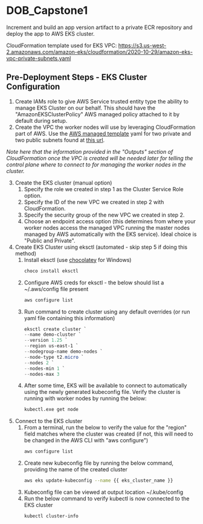 # DOB_Capstone1
Increment and build an app version artifact to a private ECR repository and deploy the app to AWS EKS cluster.

CloudFormation template used for EKS VPC:
https://s3.us-west-2.amazonaws.com/amazon-eks/cloudformation/2020-10-29/amazon-eks-vpc-private-subnets.yaml

## Pre-Deployment Steps - EKS Cluster Configuration
1. Create IAMs role to give AWS Service trusted entity type the ability to manage EKS Cluster on our behalf.  This should have the "AmazonEKSClusterPolicy" AWS managed policy attached to it by default during setup.
2. Create the VPC the worker nodes will use by leveraging CloudFormation part of AWS.  Use the [AWS managed template](https://docs.aws.amazon.com/eks/latest/userguide/creating-a-vpc.html) yaml for two private and two public subnets found at [this url](https://s3.us-west-2.amazonaws.com/amazon-eks/cloudformation/2020-10-29/amazon-eks-vpc-private-subnets.yaml).

*Note here that the information provided in the "Outputs" section of CloudFormation once the VPC is created will be needed later for telling the control plane where to connect to for managing the worker nodes in the cluster.*

3. Create the EKS cluster (manual option)
   1. Specify the role we created in step 1 as the Cluster Service Role option.
   2. Specify the ID of the new VPC we created in step 2 with CloudFormation.
   3. Specify the security group of the new VPC we created in step 2.
   4. Choose an endpoint access option (this determines from where your worker nodes access the managed VPC running the master nodes managed by AWS automatically with the EKS service).  Ideal choice is "Public and Private".
4. Create EKS Cluster using eksctl (automated - skip step 5 if doing this method)
   1. Install eksctl (use [chocolatey](https://chocolatey.org/install) for Windows)
      ```PowerShell
      choco install eksctl
      ```
   2. Configure AWS creds for eksctl - the below should list a ~/.aws/config file present
      ```Bash
      aws configure list
      ```
   3. Run command to create cluster using any default overrides (or run yaml file containing this information)
      ```PowerShell
      eksctl create cluster `
      --name demo-cluster `
      --version 1.25 `
      --region us-east-1 `
      --nodegroup-name demo-nodes `
      --node-type t2.micro `
      --nodes 2 `
      --nodes-min 1 `
      --nodes-max 3
      ```
   4. After some time, EKS will be available to connect to automatically using the newly generated kubeconfig file.  Verify the cluster is running with worker nodes by running the below:
      ```Bash
      kubectl.exe get node
      ```
5. Connect to the EKS cluster
   1. From a terminal, run the below to verify the value for the "region" field matches where the cluster was created (if not, this will need to be changed in the AWS CLI with "aws configure")
      ```Bash
      aws configure list
      ```
   2. Create new kubeconfig file by running the below command, providing the name of the created cluster
      ```Bash
      aws eks update-kubeconfig --name {{ eks_cluster_name }}
      ```
   3. Kubeconfig file can be viewed at output location ~/.kube/config
   4. Run the below command to verify kubectl is now connected to the EKS cluster
      ```Bash
      kubectl cluster-info
      ```